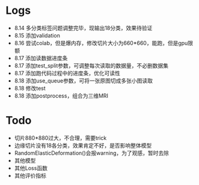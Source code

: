 # Logs
* 8.14 多分类标签问题调整完毕，现输出18分类，效果待验证
* 8.15 添加validation
* 8.16 尝试colab，但是爆内存，修改切片大小为660*660，能跑，但是gpu限额
* 8.17 添加读数据进度条
* 8.17 添加test_split参数，可调整每次读取的数据量，不必删数据集
* 8.17 添加跑代码过程中的进度条，优化可读性
* 8.18 添加use_queue参数，可将一张原图切成多张小图读取
* 8.18 修改test
* 8.18 添加postprocess，组合为三维MRI

# Todo
* 切片880*880过大，不合理，需要trick
* 边缘切片没有18各分类，效果肯定不好，是否影响整体模型
* RandomElasticDeformation()会报warning，为了观感，暂时去除
* 其他模型
* 其他Loss函数
* 其他评价指标
